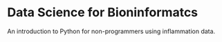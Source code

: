 Data Science for Bioninformatcs
==========================

An introduction to Python for non-programmers using inflammation data.

